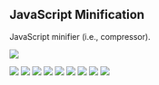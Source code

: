 ## JavaScript Minification

JavaScript minifier (i.e., compressor).

[![](https://img.shields.io/github/license/websharks/js-minifier.svg)](https://github.com/websharks/js-minifier/blob/HEAD/LICENSE.txt)

[![](https://img.shields.io/badge/made-w%2F_100%25_pure_awesome_sauce-AB815F.svg?label=made)](http://websharks-inc.com/)
[![](https://img.shields.io/badge/by-WebSharks_Inc.-656598.svg?label=by)](http://www.websharks-inc.com/team/)
[![](https://img.shields.io/github/release/websharks/js-minifier.svg?label=latest)](https://github.com/websharks/js-minifier/releases)
[![](https://img.shields.io/packagist/v/websharks/js-minifier.svg?label=packagist)](https://packagist.org/packages/websharks/js-minifier)
[![](https://img.shields.io/github/issues/websharks/js-minifier.svg?label=issues)](https://github.com/websharks/js-minifier/issues)
[![](https://img.shields.io/github/forks/websharks/js-minifier.svg?label=forks)](https://github.com/websharks/js-minifier/network)
[![](https://img.shields.io/github/stars/websharks/js-minifier.svg?label=stars)](https://github.com/websharks/js-minifier/stargazers)
[![](https://img.shields.io/github/downloads/websharks/js-minifier/latest/total.svg?label=downloads)](https://github.com/websharks/js-minifier/releases)
[![](https://img.shields.io/packagist/dt/websharks/js-minifier.svg?label=packagist)](https://packagist.org/packages/websharks/js-minifier)
